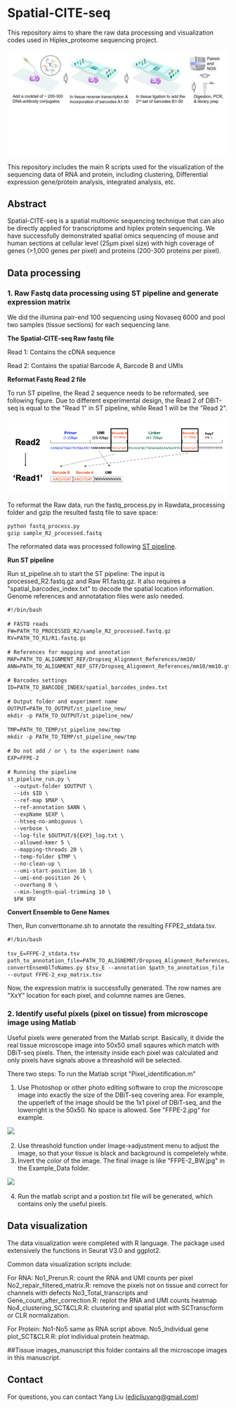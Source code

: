 # Spatial-CITE-seq
This repository aims to share the raw data processing and visualization codes used in Hiplex_proteome sequencing project.
<p><img src="scheme.png" alt="foo bar" title="train &amp; tracks" /></p>

This repository includes the main R scripts used for the visualization of the sequencing data of RNA and protein, including clustering, Differential expression gene/protein analysis, integrated analysis, etc.


## Abstract

Spatial-CITE-seq is a spatial multiomic sequencing technique that can also be directly applied for transcriptome and hiplex protein sequencing. We have successfully demonstrated spatial omics sequencing of mouse and human sections at cellular level (25μm pixel size) with high coverage of genes (>1,000 genes per pixel) and proteins (200-300 proteins per pixel). 

## Data processing

### 1. Raw Fastq data processing using ST pipeline and generate expression matrix

We did the illumina pair-end 100 sequencing using Novaseq 6000 and pool two samples (tissue sections) for each sequencing lane. 

**The Spatial-CITE-seq Raw fastq file**

Read 1: Contains the cDNA sequence

Read 2: Contains the spatial Barcode A, Barcode B and UMIs

**Reformat Fastq Read 2 file**

To run ST pipeline, the Read 2 sequence needs to be reformated, see following figure. Due to different experimental design, the Read 2 of DBiT-seq is equal to the "Read 1" in ST pipeline, while Read 1 will be the "Read 2". 

<p><img src="https://github.com/MingyuYang-Yale/DBiT-seq/blob/master/Pre-processing/schematic.png" alt="foo bar" title="train &amp; tracks" /></p>

To reformat the Raw data, run the fastq_process.py in Rawdata_processing folder and gzip the resulted fastq file to save space: 

```
python fastq_process.py
gzip sample_R2_processed.fastq
```

The reformated data was processed following [ST pipeline](https://github.com/SpatialTranscriptomicsResearch/st_pipeline).

**Run ST pipeline**

Run st_pipeline.sh to start the ST pipeline:
The input is processed_R2.fastq.gz and Raw R1.fastq.gz. It also requires a "spatial_barcodes_index.txt" to decode the spatial location information. Genome references and annotatation files were aslo needed. 

```
#!/bin/bash

# FASTQ reads
FW=PATH_TO_PROCESSED_R2/sample_R2_processed.fastq.gz
RV=PATH_TO_R1/R1.fastq.gz

# References for mapping and annotation 
MAP=PATH_TO_ALIGNMENT_REF/Dropseq_Alignment_References/mm10/
ANN=PATH_TO_ALIGNMENT_REF_GTF/Dropseq_Alignment_References/mm10/mm10.gtf

# Barcodes settings
ID=PATH_TO_BARCODE_INDEX/spatial_barcodes_index.txt 

# Output folder and experiment name
OUTPUT=PATH_TO_OUTPUT/st_pipeline_new/
mkdir -p PATH_TO_OUTPUT/st_pipeline_new/

TMP=PATH_TO_TEMP/st_pipeline_new/tmp
mkdir -p PATH_TO_TEMP/st_pipeline_new/tmp

# Do not add / or \ to the experiment name
EXP=FFPE-2

# Running the pipeline
st_pipeline_run.py \
  --output-folder $OUTPUT \
  --ids $ID \
  --ref-map $MAP \
  --ref-annotation $ANN \
  --expName $EXP \
  --htseq-no-ambiguous \
  --verbose \
  --log-file $OUTPUT/${EXP}_log.txt \
  --allowed-kmer 5 \
  --mapping-threads 20 \
  --temp-folder $TMP \
  --no-clean-up \
  --umi-start-position 16 \
  --umi-end-position 26 \
  --overhang 0 \
  --min-length-qual-trimming 10 \
  $FW $RV
```
**Convert Ensemble to Gene Names**

Then, Run converttoname.sh to annotate the resulting FFPE2_stdata.tsv.
```
#!/bin/bash

tsv_E=FFPE-2_stdata.tsv
path_to_annotation_file=PATH_TO_ALIGNEMNT/Dropseq_Alignment_References/mm10/mm10.gtf
convertEnsemblToNames.py $tsv_E --annotation $path_to_annotation_file --output FFPE-2_exp_matrix.tsv
```
Now, the expression matrix is successfully generated. The row names are "XxY" location for each pixel, and columne names are Genes. 


### 2. Identify useful pixels (pixel on tissue) from microscope image using Matlab

Useful pixels were generated from the Matlab script. Basically, it divide the real tissue microscope image into 50x50 small sqaures which match with DBiT-seq pixels. Then, the intensity inside each pixel was calculated and only pixels have signals above a threashold will be selected.

There two steps:
To run the Matlab script "Pixel_identification.m"
1. Use Photoshop or other photo editing software to crop the microscope image into exactly the size of the DBiT-seq covering area. For example, the upperleft of the image should be the 1x1 pixel of DBiT-seq, and the lowerright is the 50x50. No space is allowed. See "FFPE-2.jpg" for example.

<img src="https://github.com/edicliuyang/DBiT-seq_FFPE/blob/master/Example_Data/FFPE-2.jpg" width="500">

2. Use threashold function under Image->adjustment menu to adjust the image, so that your tissue is black and background is compeletely white. 
3. Invert the color of the image. The final image is like "FFPE-2_BW.jpg" in the Example_Data folder.

<img src="https://github.com/edicliuyang/DBiT-seq_FFPE/blob/master/Example_Data/FFPE-2_BW.jpg" width="500">

4. Run the matlab script and a postion.txt file will be generated, which contains only the useful pixels.


## Data visualization

The data visualization were completed with R language. The package used extensively the functions in Seurat V3.0 and ggplot2. 

Common data visualization scripts include:

For RNA:
No1_Prerun.R:          count the RNA and UMI counts per pixel
No2_repair_filtered_matrix.R:       remove the pixels not on tissue and correct for channels with defects
No3_Total_transcripts and Gene_count_after_correction.R: replot the RNA and UMI counts heatmap
No4_clustering_SCT&CLR.R: clustering and spatial plot with SCTranscform or CLR normalization.

For Protein:
No1-No5 same as RNA script above.
No5_Individual gene plot_SCT&CLR.R: plot individual protein heatmap.

##Tissue images_manuscript
this folder contains all the microscope images in this manuscript.

## Contact

For questions, you can contact Yang Liu (edicliuyang@gmail.com)
